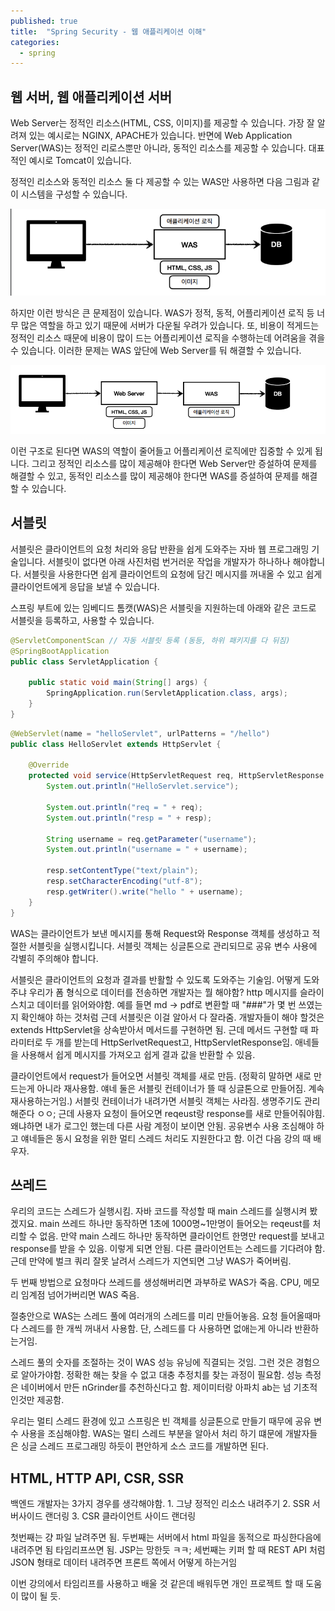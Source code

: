 ```yaml
---
published: true
title:  "Spring Security - 웹 애플리케이션 이해"
categories:
  - spring
---
```


## 웹 서버, 웹 애플리케이션 서버

Web Server는 정적인 리소스(HTML, CSS, 이미지)를 제공할 수 있습니다. 가장 잘 알려져 있는 예시로는 NGINX, APACHE가 있습니다. 반면에 Web Application Server(WAS)는 정적인 리로스뿐만 아니라, 동적인 리소스를 제공할 수 있습니다. 대표적인 예시로 Tomcat이 있습니다.

정적인 리소스와 동적인 리소스 둘 다 제공할 수 있는 WAS만 사용하면 다음 그림과 같이 시스템을 구성할 수 있습니다.

![WAS1](https://github.com/02ggang9/02ggang9.github.io/blob/master/_posts/images/spring/mvc/Chapter1/WAS.png?raw=true "출처: 스프링 MVC 1편 - 백엔드 웹 개발 핵심 기술 -김영한-")

하지만 이런 방식은 큰 문제점이 있습니다. WAS가 정적, 동적, 어플리케이션 로직 등 너무 많은 역할을 하고 있기 때문에 서버가 다운될 우려가 있습니다. 또, 비용이 적게드는 정적인 리소스 때문에 비용이 많이 드는 어플리케이션 로직을 수행하는데 어려움을 겪을 수 있습니다. 이러한 문제는 WAS 앞단에 Web Server를 둬 해결할 수 있습니다.

![WAS2](https://github.com/02ggang9/02ggang9.github.io/blob/master/_posts/images/spring/mvc/Chapter1/WAS2.png?raw=true "출처: 스프링 MVC 1편 - 백엔드 웹 개발 핵심 기술 -김영한-")

이런 구조로 된다면 WAS의 역할이 줄어들고 어플리케이션 로직에만 집중할 수 있게 됩니다. 그리고 정적인 리소스를 많이 제공해야 한다면 Web Server만 증설하여 문제를 해결할 수 있고, 동적인 리소스를 많이 제공해야 한다면 WAS를 증설하여 문제를 해결할 수 있습니다.

## 서블릿

서블릿은 클라이언트의 요청 처리와 응답 반환을 쉽게 도와주는 자바 웹 프로그래밍 기술입니다. 서블릿이 없다면 아래 사진처럼 번거러운 작업을 개발자가 하나하나 해야합니다. 서블릿을 사용한다면 쉽게 클라이언트의 요청에 담긴 메시지를 꺼내올 수 있고 쉽게 클라이언트에게 응답을 보낼 수 있습니다.

스프링 부트에 있는 임베디드 톰캣(WAS)은 서블릿을 지원하는데 아래와 같은 코드로 서블릿을 등록하고, 사용할 수 있습니다.

~~~java
@ServletComponentScan // 자동 서블릿 등록 (동등, 하위 패키지를 다 뒤짐)
@SpringBootApplication
public class ServletApplication {

	public static void main(String[] args) {
		SpringApplication.run(ServletApplication.class, args);
	}
}
~~~

~~~java
@WebServlet(name = "helloServlet", urlPatterns = "/hello")
public class HelloServlet extends HttpServlet {

    @Override
    protected void service(HttpServletRequest req, HttpServletResponse resp) throws ServletException, IOException {
        System.out.println("HelloServlet.service");

        System.out.println("req = " + req);
        System.out.println("resp = " + resp);

        String username = req.getParameter("username");
        System.out.println("username = " + username);

        resp.setContentType("text/plain");
        resp.setCharacterEncoding("utf-8");
        resp.getWriter().write("hello " + username);
    }
}

~~~

WAS는 클라이언트가 보낸 메시지를 통해 Request와 Response 객체를 생성하고 적절한 서블릿을 실행시킵니다. 서블릿 객체는 싱글톤으로 관리되므로 공유 변수 사용에 각별히 주의해야 합니다.

서블릿은 클라이언트의 요청과 결과를 반활할 수 있도록 도와주는 기술임. 어떻게 도와주냐
우리가 폼 형식으로 데이터를 전송하면 개발자는 뭘 해야함? http 메시지를 슬라이스치고 데이터를 읽어와야함. 예를 들면 md -> pdf로 변환할 때 "###"가 몇 번 쓰였는지 확인해야 하는 것처럼 
근데 서블릿은 이걸 알아서 다 잘라줌. 개발자들이 해야 할것은 extends HttpServlet을 상속받아서 메서드를 구현하면 됨. 근데 메서드 구현할 때 파라미터로 두 개를 받는데 HttpSerlvetRequest고, HttpServletResponse임. 애네들을 사용해서 쉽게 메시지를 가져오고 쉽게 결과 값을 반환할 수 있음.

클라이언트에서 request가 들어오면 서블릿 객체를 새로 만듬. (정확히 말하면 새로 만드는게 아니라 재사용함. 얘네 둘은 서블릿 컨테이너가 뜰 때 싱글톤으로 만들어짐. 계속 재사용하는거임.) 서블릿 컨테이너가 내려가면 서블릿 객체는 사라짐. 생명주기도 관리해준다 ㅇㅇ;
근데 사용자 요청이 들어오면 reqeust랑 response를 새로 만들어줘야힘. 왜냐하면 내가 로그인 했는데 다른 사람 계정이 보이면 안됨.
공유변수 사용 조심해야 하고 얘네들은 동시 요청을 위한 멀티 스레드 처리도 지원한다고 함. 이건 다음 강의 때 배우자.


## 쓰레드
우리의 코드는 스레드가 실행시킴. 자바 코드를 작성할 때 main 스레드를 실행시켜 봤겠지요. main 쓰레드 하나만 동작하면 1초에 1000명~1만명이 들어오는 reqeust를 처리할 수 없음. 만약 main 스레드 하나만 동작하면 클라이언트 한명만 request를 보내고 response를 받을 수 있음. 이렇게 되면 안됨. 다른 클라이언트는 스레드를 기다려야 함. 근데 만약에 벌크 쿼리 잘못 날려서 스레드가 지연되면 그냥 WAS가 죽어버림.

두 번째 방법으로 요청마다 쓰레드를 생성해버리면 과부하로 WAS가 죽음. CPU, 메모리 임계점 넘어가버리면 WAS 죽음.

절충안으로 WAS는 스레드 풀에 여러개의 스레드를 미리 만들어놓음. 요청 들어올때마다 스레드를 한 개씩 꺼내서 사용함. 단, 스레드를 다 사용하면 없애는게 아니라 반환하는거임. 

스레드 풀의 숫자를 조절하는 것이 WAS 성능 유닝에 직결되는 것임. 그런 것은 경험으로 알아가야함. 정확한 해는 찾을 수 없고 대충 추정치를 찾는 과정이 필요함. 성능 측정은 네이버에서 만든 nGrinder를 추천하신다고 함. 제이미터랑 아파치 ab는 넘 기초적인것만 제공함.

우리는 멀티 스레드 환경에 있고 스프링은 빈 객체를 싱글톤으로 만들기 때무에 공유 변수 사용을 조심해야함. WAS는 멀티 스레드 부분을 알아서 처리 하기 떄문에 개발자들은 싱글 스레드 프로그래밍 하듯이 편안하게 소스 코드를 개발하면 된다.

## HTML, HTTP API, CSR, SSR
백엔드 개발자는 3가지 경우를 생각해야함. 1. 그냥 정적인 리소스 내려주기 2. SSR 서버사이드 랜더링 3. CSR 클라이언트 사이드 랜더링

첫번째는 걍 파일 날려주면 됨.
두번째는 서버에서 html 파일을 동적으로 파싱한다음에 내려주면 됨 타임리프쓰면 됨. JSP는 망한듯 ㅋㅋ;
세번째는 키퍼 할 때 REST API 처럼 JSON 형태로 데이터 내려주면 프론트 쪽에서 어떻게 하는거임

이번 강의에서 타임리프를 사용하고 배울 것 같은데 배워두면 개인 프로젝트 할 때 도움이 많이 될 듯.

